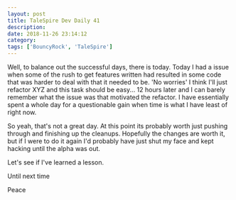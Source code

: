 ```yaml
---
layout: post
title: TaleSpire Dev Daily 41
description:
date: 2018-11-26 23:14:12
category:
tags: ['BouncyRock', 'TaleSpire']
---
```


Well, to balance out the successful days, there is today. Today I had a issue when some of the rush to get features written had resulted in some code that was harder to deal with that it needed to be. 'No worries' I think I'll just refactor XYZ and this task should be easy... 12 hours later and I can barely remember what the issue was that motivated the refactor. I have essentially spent a whole day for a questionable gain when time is what I have least of right now.

So yeah, that's not a great day. At this point its probably worth just pushing through and finishing up the cleanups. Hopefully the changes are worth it, but if I were to do it again I'd probably have just shut my face and kept hacking until the alpha was out.

Let's see if I've learned a lesson.

Until next time

Peace
